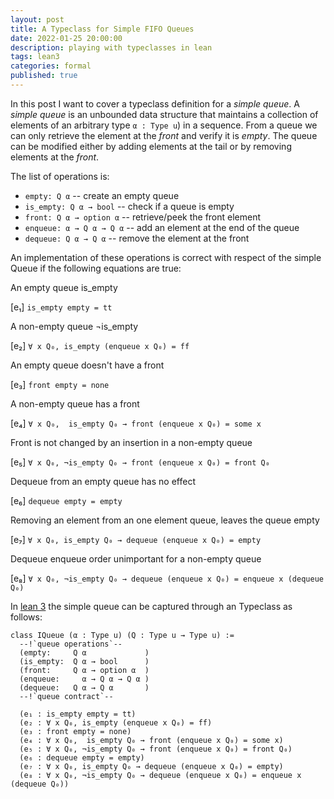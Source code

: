```yaml
---
layout: post
title: A Typeclass for Simple FIFO Queues
date: 2022-01-25 20:00:00
description: playing with typeclasses in lean
tags: lean3
categories: formal
published: true
---
```


In this post I want to cover a typeclass definition for a *simple queue*.
A *simple queue* is an unbounded data structure that maintains a collection of elements of an arbitrary type ```α : Type u```) in a sequence. 
From a queue we can only retrieve the element at the *front* and verify it is *empty*.
The queue can be modified either by adding elements at the tail or by removing elements at the *front*.

The list of operations is:

- `empty: Q α`              -- create an empty queue
- `is_empty: Q α → bool`    -- check if a queue is empty
- `front: Q α → option α`   -- retrieve/peek the front element
- `enqueue: α → Q α → Q α`  -- add an element at the end of the queue
- `dequeue: Q α → Q α`      -- remove the element at the front

An implementation of these operations is correct with respect of the simple Queue if the following equations are true:

An empty queue is_empty

[e₁] `is_empty empty = tt`
   
A non-empty queue ¬is_empty

[e₂] `∀ x Q₀, is_empty (enqueue x Q₀) = ff`
   
An empty queue doesn't have a front

[e₃] `front empty = none`

A non-empty queue has a front

[e₄] `∀ x Q₀,  is_empty Q₀ → front (enqueue x Q₀) = some x`

Front is not changed by an insertion in a non-empty queue

[e₅] `∀ x Q₀, ¬is_empty Q₀ → front (enqueue x Q₀) = front Q₀`

Dequeue from an empty queue has no effect

[e₆] `dequeue empty = empty`

Removing an element from an one element queue, leaves the queue empty

[e₇] `∀ x Q₀, is_empty Q₀ → dequeue (enqueue x Q₀) = empty`

Dequeue enqueue order unimportant for a non-empty queue

[e₈] `∀ x Q₀, ¬is_empty Q₀ → dequeue (enqueue x Q₀) = enqueue x (dequeue Q₀)`

In [lean 3](https://leanprover.github.io) the simple queue can be captured through an Typeclass as follows:

```Lean
class IQueue (α : Type u) (Q : Type u → Type u) :=
  --!`queue operations`--
  (empty:     Q α             )
  (is_empty:  Q α → bool      )
  (front:     Q α → option α  )
  (enqueue:     α → Q α → Q α )
  (dequeue:   Q α → Q α       )
  --!`queue contract`--
   
  (e₁ : is_empty empty = tt)
  (e₂ : ∀ x Q₀, is_empty (enqueue x Q₀) = ff)
  (e₃ : front empty = none)
  (e₄ : ∀ x Q₀,  is_empty Q₀ → front (enqueue x Q₀) = some x)
  (e₅ : ∀ x Q₀, ¬is_empty Q₀ → front (enqueue x Q₀) = front Q₀)
  (e₆ : dequeue empty = empty)
  (e₇ : ∀ x Q₀, is_empty Q₀ → dequeue (enqueue x Q₀) = empty)
  (e₈ : ∀ x Q₀, ¬is_empty Q₀ → dequeue (enqueue x Q₀) = enqueue x (dequeue Q₀))
```

